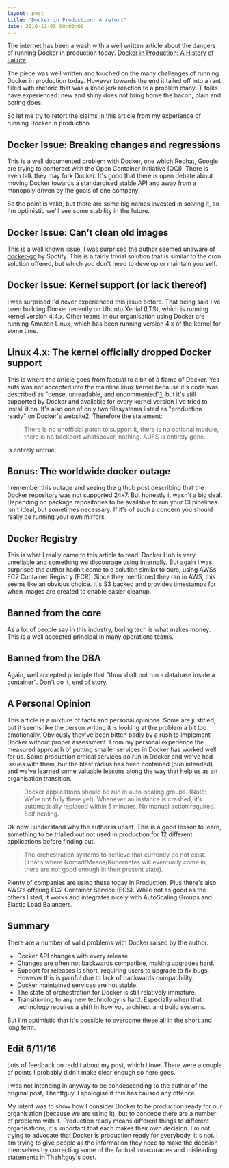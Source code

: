 ```yaml
---
layout: post
title: "Docker in Production: A retort"
date: 2016-11-05 00:00:00
---
```


The internet has been a wash with a well written article about the dangers of running Docker in production today. [Docker in Production: A History of Failure](https://thehftguy.wordpress.com/2016/11/01/docker-in-production-an-history-of-failure/).

The piece was well written and touched on the many challenges of running Docker in production today. However towards the end it tailed off into a rant filled with rhetoric that was a knee jerk reaction to a problem many IT folks have experienced: new and shiny does not bring home the bacon, plain and boring does.

So let me try to retort the claims in this article from my experience of running Docker in production.

## Docker Issue: Breaking changes and regressions

This is a well documented problem with Docker, one which Redhat, Google are trying to conteract with the Open Container Initiative (OCI). There is even talk they may fork Docker.
It's good that there is open debate about moving Docker towards a standardised stable API and away from a monopoly driven by the goals of one company.

So the point is valid, but there are some big names invested in solving it, so I'm optimistic we'll see some stability in the future.

## Docker Issue: Can’t clean old images

This is a well known issue, I was surprised the author seemed unaware of [docker-gc](https://github.com/spotify/docker-gc) by Spotify. This is a fairly trivial solution that is similar to the cron solution offered, but which you don't need to develop or maintain yourself.

## Docker Issue: Kernel support (or lack thereof)

I was surprised I'd never experienced this issue before. That being said I've been building Docker recently on Ubuntu Xenial (LTS), which is running kernel version 4.4.x. Other teams in our organisation using Docker are running Amazon Linux, which has been running version 4.x of the kernel for some time.

## Linux 4.x: The kernel officially dropped Docker support

This is where the article goes from factual to a bit of a flame of Docker. Yes aufs was not accepted into the mainline linux kernel because it's code was described as "dense, unreadable, and uncommented"[1], but it's still supported by Docker and available for every kernel version I've tried to install it on. It's also one of only two filesystems listed as "production ready" on Docker's website[2]. Therefore the statement:

> There is no unofficial patch to support it, there is no optional module, there is no backport whatsoever, nothing. AUFS is entirely gone.

is entirely untrue.

## Bonus: The worldwide docker outage

I remember this outage and seeing the github post describing that the Docker repository was not supported 24x7. But honestly it wasn't a big deal. Depending on package repositories to be available to run your CI pipelines isn't ideal, but sometimes necessary. If it's of such a concern you should really be running your own mirrors.

## Docker Registry

This is what I really came to this article to read. Docker Hub is very unreliable and something we discourage using internally. But again I was surprised the author hadn't come to a solution similar to ours, using AWSs EC2 Container Registry (ECR). Since they mentioned they ran in AWS, this seems like an obvious choice. It's S3 backed and provides timestamps for when images are created to enable easier cleanup.

## Banned from the core

As a lot of people say in this industry, boring tech is what makes money. This is a well accepted principal in many operations teams.

## Banned from the DBA

Again, well accepted principle that "thou shalt not run a database inside a container". Don't do it, end of story.

## A Personal Opinion

This article is a mixture of facts and personal opinions. Some are justified, but it seems like the person writing it is looking at the problem a bit too emotionally. Obviously they've been bitten badly by a rush to implement Docker without proper assessment. From my personal experience the measured approach of putting smaller services in Docker has worked well for us. Some production critical services do run in Docker and we've had issues with them, but the blast radius has been contained (pun intended) and we've learned some valuable lessons along the way that help us as an organisation transition.

> Docker applications should be run in auto-scaling groups. (Note: We’re not fully there yet).
> Whenever an instance is crashed, it’s automatically replaced within 5 minutes. No manual action required. Self healing.

Ok now I understand why the author is upset. This is a good lesson to learn, something to be trialled out not used in production for 12 different applications before finding out.

> The orchestration systems to achieve that currently do not exist. (That’s where Nomad/Mesos/Kubernetes will eventually come in, there are not good enough in their present state).

Plenty of companies are using these today in Production. Plus there's also AWS's offering EC2 Container Service (ECS). While not as good as the others listed, it works and integrates nicely with AutoScaling Groups and Elastic Load Balancers.

## Summary

There are a number of valid problems with Docker raised by the author.

- Docker API changes with every release.
- Changes are often not backwards compatible, making upgrades hard.
- Support for releases is short, requiring users to upgrade to fix bugs. However this is painful due to lack of backwards compatibility.
- Docker maintained services are not stable.
- The state of orchestration for Docker is still relatively immature.
- Transitioning to any new technology is hard. Especially when that technology requires a shift in how you architect and build systems.

But I'm optimistic that it's possible to overcome these all in the short and long term.

## Edit 6/11/16

Lots of feedback on reddit about my post, which I love. There were a couple of points I probably didn't make clear enough so here goes.

I was not intending in anyway to be condescending to the author of the original post, Thehftguy. I apologise if this has caused any offence.

My intent was to show how I consider Docker to be production ready for our organisation (because we are using it), but to concede there are a number of problems with it. Production ready means different things to different organisations, it's important that each makes their own decision. I'm not trying to advocate that Docker is production ready for everybody, it's not. I am trying to give people all the information they need to make the decision themselves by correcting some of the factual innacuracies and misleading statements in Thehftguy's post.

[1]: https://lwn.net/Articles/327738/
[2]: https://docs.docker.com/engine/userguide/storagedriver/selectadriver/
